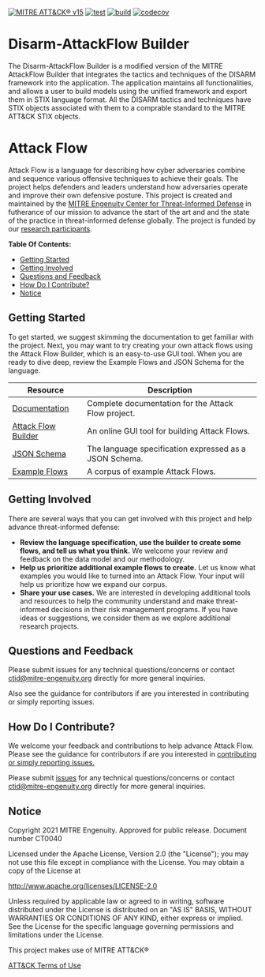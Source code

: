 [![MITRE ATT&CK® v15](https://img.shields.io/badge/MITRE%20ATT%26CK®-v15-red)](https://attack.mitre.org/versions/v15/)
[![test](https://github.com/center-for-threat-informed-defense/attack-flow/actions/workflows/test.yml/badge.svg)](https://github.com/center-for-threat-informed-defense/attack-flow/actions/workflows/test.yml)
[![build](https://github.com/center-for-threat-informed-defense/attack-flow/actions/workflows/build.yml/badge.svg)](https://github.com/center-for-threat-informed-defense/attack-flow/actions/workflows/build.yml)
[![codecov](https://codecov.io/gh/center-for-threat-informed-defense/attack-flow/branch/main/graph/badge.svg?token=MSGpc9mM6U)](https://codecov.io/gh/center-for-threat-informed-defense/attack-flow)

<!--
When updating README.md, take a look at overview.rst and consider if you should
make the same updates there.
-->
# Disarm-AttackFlow Builder

The Disarm-AttackFlow Builder is a modified version of the MITRE AttackFlow Builder that integrates the tactics
and techniques of the DISARM framework into the application. The application maintains all functionalities, and 
allows a user to build models using the unified framework and export them in STIX language format. All the 
DISARM tactics and techniques have STIX objects associated with them to a comprable standard to the MITRE ATT&CK 
STIX objects.

# Attack Flow

Attack Flow is a language for describing how cyber adversaries combine and sequence various offensive
techniques to achieve their goals. The project helps defenders and leaders understand how adversaries operate
and improve their own defensive posture. This project is created and maintained by the [MITRE Engenuity Center
for Threat-Informed Defense](https://ctid.mitre-engenuity.org/) in futherance of our mission to advance the
start of the art and and the state of the practice in threat-informed defense globally. The project is funded
by our [research participants](https://ctid.mitre-engenuity.org/our-work/attack-flow/#RESEARCH-PARTICIPANTS).

**Table Of Contents:**

- [Getting Started](#getting-started)
- [Getting Involved](#getting-involved)
- [Questions and Feedback](#questions-and-feedback)
- [How Do I Contribute?](#how-do-i-contribute)
- [Notice](#notice)

## Getting Started

To get started, we suggest skimming the documentation to get familiar with the project. Next, you may want to try creating
your own attack flows using the Attack Flow Builder, which is an easy-to-use GUI tool. When you are ready to dive deep,
review the Example Flows and JSON Schema for the language.

| Resource                                                                                    | Description                                            |
| ------------------------------------------------------------------------------------------- | ------------------------------------------------------ |
| [Documentation](https://center-for-threat-informed-defense.github.io/attack-flow/)          | Complete documentation for the Attack Flow project.    |
| [Attack Flow Builder](https://center-for-threat-informed-defense.github.io/attack-flow/ui/) | An online GUI tool for building Attack Flows.          |
| [JSON Schema](/stix/attack-flow-schema-2.0.0.json)                                          | The language specification expressed as a JSON Schema. |
| [Example Flows](/corpus/)                                                                   | A corpus of example Attack Flows.                      |

## Getting Involved

There are several ways that you can get involved with this project and help
advance threat-informed defense:

- **Review the language specification, use the builder to create some flows, and tell us what you think.** We
  welcome your review and feedback on the data model and our methodology.
- **Help us prioritize additional example flows to create.** Let us know what examples you would like to
  turned into an Attack Flow. Your input will help us prioritize how we expand our corpus.
- **Share your use cases.** We are interested in developing additional tools and resources to help the
  community understand and make threat-informed decisions in their risk management programs. If you have ideas
  or suggestions, we consider them as we explore additional research projects.

## Questions and Feedback

Please submit issues for any technical questions/concerns or contact ctid@mitre-engenuity.org directly for
more general inquiries.

Also see the guidance for contributors if are you interested in contributing or simply reporting issues.

## How Do I Contribute?

We welcome your feedback and contributions to help advance Attack Flow. Please see the guidance for
contributors if are you interested in [contributing or simply reporting issues.](/CONTRIBUTING.md)

Please submit [issues](https://github.com/center-for-threat-informed-defense/attack-flow/issues) for any
technical questions/concerns or contact ctid@mitre-engenuity.org directly for more general inquiries.

## Notice

Copyright 2021 MITRE Engenuity. Approved for public release. Document number CT0040

Licensed under the Apache License, Version 2.0 (the "License"); you may not use this file except in compliance
with the License. You may obtain a copy of the License at

http://www.apache.org/licenses/LICENSE-2.0

Unless required by applicable law or agreed to in writing, software distributed under the License is
distributed on an "AS IS" BASIS, WITHOUT WARRANTIES OR CONDITIONS OF ANY KIND, either express or implied. See
the License for the specific language governing permissions and limitations under the License.

This project makes use of MITRE ATT&CK®

[ATT&CK Terms of Use](https://attack.mitre.org/resources/terms-of-use/)
